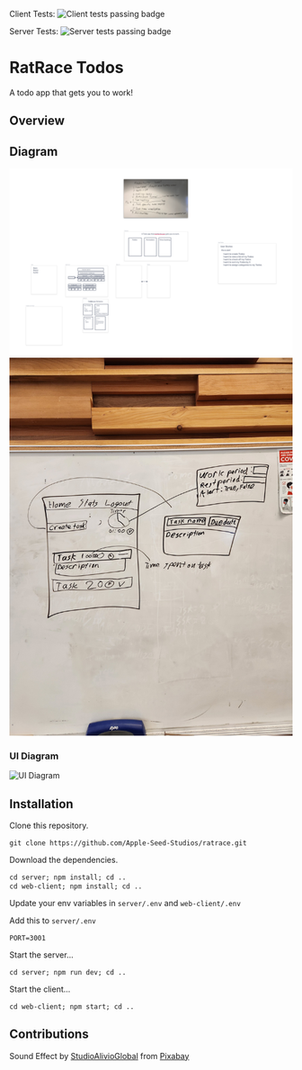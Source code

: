 Client Tests: ![Client tests passing badge](https://github.com/Apple-Seed-Studios/ratrace/actions/workflows/client.web.yml/badge.svg)

Server Tests: ![Server tests passing badge](https://github.com/Apple-Seed-Studios/ratrace/actions/workflows/server.node.yml/badge.svg)

# RatRace Todos

A todo app that gets you to work!

## Overview

## Diagram

![diagram](docs/images/whiteboard.png)
![wireframe](docs/images/wireframe.jpg)

### UI Diagram

![UI Diagram](https://share.balsamiq.com/c/dw9XRTqxQKZSETtBVrWKGJ.png)

## Installation

Clone this repository.

    git clone https://github.com/Apple-Seed-Studios/ratrace.git

Download the dependencies.

    cd server; npm install; cd ..
    cd web-client; npm install; cd ..

Update your env variables in `server/.env` and `web-client/.env`

Add this to `server/.env`

    PORT=3001

Start the server...

    cd server; npm run dev; cd ..

Start the client...

    cd web-client; npm start; cd ..

## Contributions

Sound Effect by <a href="https://pixabay.com/users/studioalivioglobal-28281460/?utm_source=link-attribution&amp;utm_medium=referral&amp;utm_campaign=music&amp;utm_content=123742">StudioAlivioGlobal</a> from <a href="https://pixabay.com//?utm_source=link-attribution&amp;utm_medium=referral&amp;utm_campaign=music&amp;utm_content=123742">Pixabay</a>
